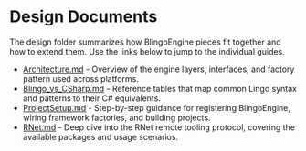 # Design Documents

The design folder summarizes how BlingoEngine pieces fit together and how to extend them. Use the links below to jump to the individual guides.

- [Architecture.md](Architecture.md) - Overview of the engine layers, interfaces, and factory pattern used across platforms.
- [Blingo_vs_CSharp.md](Blingo_vs_CSharp.md) - Reference tables that map common Lingo syntax and patterns to their C# equivalents.
- [ProjectSetup.md](ProjectSetup.md) - Step-by-step guidance for registering BlingoEngine, wiring framework factories, and building projects.
- [RNet.md](RNet.md) - Deep dive into the RNet remote tooling protocol, covering the available packages and usage scenarios.
